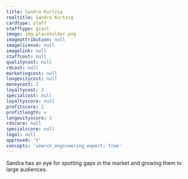 ```yaml
---
title: Sandra Kurtzig
realtitle: Sandra Kurtzig
cardtype: staff
stafftype: giant
image: img-placeholder.png
imageattribution: null
imagelicense: null
imagelink: null
staffcost: null
qualitycost: null
rdcost: null
marketingcost: null
longevitycost: null
moneycost: 2
loyaltycost: 2
specialcost: null
loyaltyscore: null
profitscore: 2
profitlength: ∞
longevityscore: 3
rdscore: null
specialscore: null
legal: null
approved: 'Y'
concepts: 'search_engineering_expert, free'
---
```


Sandra has an eye for spotting gaps in the market and growing them to large audiences.
